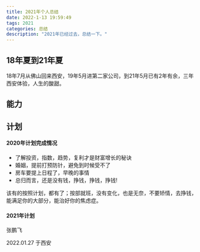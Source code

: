 ```yaml
---
title: 2021年个人总结
date: 2022-1-13 19:59:49
tags: 2021
categories: 总结
description: "2021年已经过去，总结一下。"
---
```



## 18年夏到21年夏

18年7月从佛山回来西安，19年5月进第二家公司，到21年5月已有2年有余，三年西安体验，人生的酸甜。

## 能力

 

## 计划

#### 2020年计划完成情况

- 了解投资，指数，趋势，复利才是财富增长的秘诀
- 婚姻，提前打预防针，避免到时候受不了
- 房车要提上日程了，早晚的事情
- 总归而言，还是没有钱，挣钱，挣钱，挣钱!

该有的按照计划，都有了；按部就班，没有变化，也是无奈，不要矫情，去挣钱，能满足你的大部分，能治好你的焦虑症。

#### 2021年计划




张鹏飞

2022.01.27 于西安

